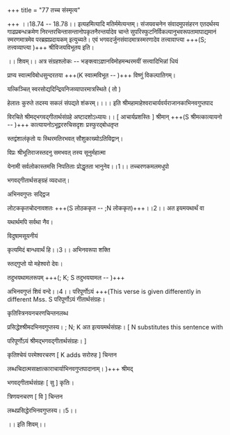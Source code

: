 +++
title = "77 तच्च संस्मृत्य"

+++
।।18.74 -- 18.78।। इत्यहमित्यादि मतिर्ममेत्यन्तम्। संजयवचनेन
संवादमुपसंहरन एतदर्थस्य गाढप्रबन्धक्रमेण
निरन्तरचिन्तासन्तानोपकृतनैरन्तर्यादेव चान्ते
सुपरिस्फुटनिर्विकल्पानुभवरूपतामापाद्यमानं स्मरणमात्रमेव
परब्रह्मप्रदायकम् इत्युच्यते। एवं भगवदर्जुनसंवादमात्रस्मरणादेव
तत्त्वावाप्त्या +++(S; तत्त्वव्याप्त्या )+++ श्रीविजयविभूतय इति।  
  
।। शिवम्।। अत्र संग्रहश्लोकः -- भङ्क्त्वाऽज्ञानविमोहमन्थरमयीं
सत्त्वादिभिन्नां धियं  
  
प्राप्य स्वात्मविबोधसुन्दरतया +++(K स्वात्मविभूत -- )+++ विष्णुं
विकल्पातिगम्।  
  
यत्किञ्चित् स्वरसोद्यदिन्द्रियनिजव्यापारमात्रस्थिते ( तो )  
  
हेलातः कुरुते तदस्य सकलं संपद्यते शंकरम्।।।। इति
श्रीमहामाहेश्वराचार्यवर्यराजानकाभिनवगुप्तपाद  
  
विरचिते श्रीमद्भगवद्गीतार्थसंग्रहे अष्टादशोऽध्यायः।। \[ आचार्यप्रशस्तिः
\] श्रीमान् +++(S श्रीमत्कात्यायनो -- )+++ कात्यायनोऽभूद्वररुचिसदृशः
प्रस्फुरद्बोधतृप्त  
  
स्तद्वंशालंकृतो यः स्थिरमतिरभवत् सौशुकाख्योऽतिविद्वान्।  
  
विप्रः श्रीभूतिराजस्तदनु समभवत् तस्य सूनुर्महात्मा  
  
येनामी सर्वलोकास्तमसि निपतिताः प्रोद्धृतता भानुनेव।।1।। तच्चरणकमलमधुपो  
  
भगवद्गीतार्थसङ्ग्रहं व्यदधात्।  
  
अभिनवगुप्तः सद्द्विज  
  
लोटककृतचोदनावशतः +++(S लोठककृत -- ;N लोककृत)+++।।2।। अत इयमयथार्थं वा  
  
यथार्थमपि सर्वथा नैव।  
  
विदुषामसूयनीयं  
  
कृत्यमिदं बान्धवार्थं हि।।3।। अभिनवरूपा शक्ति  
  
स्तद्गुप्तो यो महेश्वरो देवः।  
  
तदुभयथामलरूपम् +++(; K; S तदुभययामल -- )+++  
  
अभिनवगुप्तं शिवं वन्दे।।4।। परिपूर्णोऽयं +++(This verse is given
differently in different Mss. S परिपूर्णोऽयं गीतार्थसंग्रहः।  
  
कृतिस्त्रिनयनचरणचिन्तनलब्ध  
  
प्रसिद्धेश्श्रीमदभिनवगुप्तस्य। ; N; K अत इत्ययमर्थसंग्रहः। \[ N
substitutes this sentence with  
  
परिपूर्णोऽयं श्रीमद्भगवद्गीतार्थसंग्रहः। \]  
  
कृतिश्चेयं परमेश्वरचरण \[ K adds सरोरुह \] चिन्तन  
  
लब्धचिदात्मसाक्षात्काराचार्याभिनवगुप्तपादानाम्। )+++ श्रीमद्  
  
भगवद्गीतार्थसंग्रहः \[ सु \] कृतिः।  
  
त्रिणयनचरण \[ वि \] चिन्तन  
  
लब्धप्रसिद्धेरभिनवगुप्तस्य।।5।।  
  
।। इति शिवम्।।
